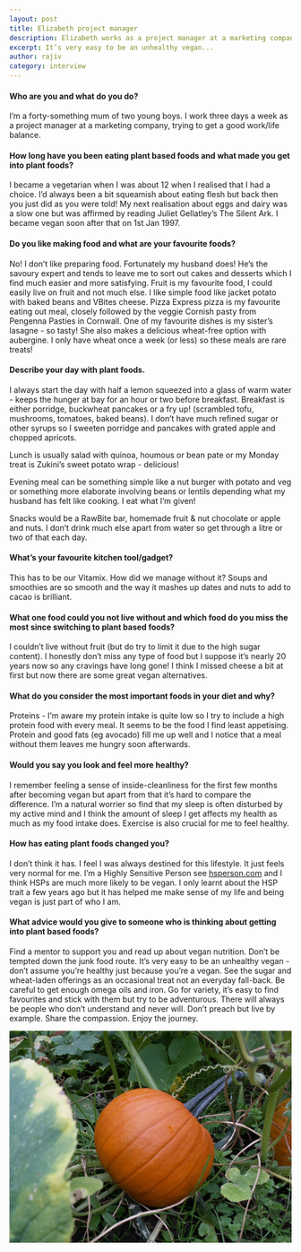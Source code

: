 ```yaml
---
layout: post
title: Elizabeth project manager
description: Elizabeth works as a project manager at a marketing company
excerpt: It’s very easy to be an unhealthy vegan...
author: rajiv
category: interview
---
```

#### Who are you and what do you do?

I’m a forty-something mum of two young boys. I work three days a week as a project manager at a marketing company, trying to get a good work/life balance.

#### How long have you been eating plant based foods and what made you get into plant foods?

I became a vegetarian when I was about 12 when I realised that I had a choice. I’d always been a bit squeamish about eating flesh but back then you just did as you were told! My next realisation about eggs and dairy was a slow one but was affirmed by reading Juliet Gellatley’s The Silent Ark. I became vegan soon after that on 1st Jan 1997.

#### Do you like making food and what are your favourite foods?

No! I don’t like preparing food. Fortunately my husband does! He’s the savoury expert and tends to leave me to sort out cakes and desserts which I find much easier and more satisfying. Fruit is my favourite food, I could easily live on fruit and not much else. I like simple food like jacket potato with baked beans and VBites cheese. Pizza Express pizza is my favourite eating out meal, closely followed by the veggie Cornish pasty from Pengenna Pasties in Cornwall. One of my favourite dishes is my sister’s lasagne - so tasty! She also makes a delicious wheat-free option with aubergine. I only have wheat once a week (or less) so these meals are rare treats!

#### Describe your day with plant foods.

I always start the day with half a lemon squeezed into a glass of warm water - keeps the hunger at bay for an hour or two before breakfast. Breakfast is either porridge, buckwheat pancakes or a fry up! (scrambled tofu, mushrooms, tomatoes, baked beans). I don’t have much refined sugar or other syrups so I sweeten porridge and pancakes with grated apple and chopped apricots.

Lunch is usually salad with quinoa, houmous or bean pate or my Monday treat is Zukini’s sweet potato wrap - delicious!

Evening meal can be something simple like a nut burger with potato and veg or something more elaborate involving beans or lentils depending what my husband has felt like cooking. I eat what I’m given!

Snacks would be a RawBite bar, homemade fruit & nut chocolate or apple and nuts. I don’t drink much else apart from water so get through a litre or two of that each day.

#### What’s your favourite kitchen tool/gadget?

This has to be our Vitamix. How did we manage without it? Soups and smoothies are so smooth and the way it mashes up dates and nuts to add to cacao is brilliant.

#### What one food could you not live without and which food do you miss the most since switching to plant based foods?

I couldn’t live without fruit (but do try to limit it due to the high sugar content). I honestly don’t miss any type of food but I suppose it’s nearly 20 years now so any cravings have long gone! I think I missed cheese a bit at first but now there are some great vegan alternatives.

#### What do you consider the most important foods in your diet and why?

Proteins - I’m aware my protein intake is quite low so I try to include a high protein food with every meal. It seems to be the food I find least appetising. Protein and good fats (eg avocado) fill me up well and I notice that a meal without them leaves me hungry soon afterwards.

#### Would you say you look and feel more healthy?

I remember feeling a sense of inside-cleanliness for the first few months after becoming vegan but apart from that it’s hard to compare the difference. I’m a natural worrier so find that my sleep is often disturbed by my active mind and I think the amount of sleep I get affects my health as much as my food intake does. Exercise is also crucial for me to feel healthy.

#### How has eating plant foods changed you?

I don’t think it has. I feel I was always destined for this lifestyle. It just feels very normal for me. I’m a Highly Sensitive Person see [hsperson.com](http://hsperson.com) and I think HSPs are much more likely to be vegan. I only learnt about the HSP trait a few years ago but it has helped me make sense of my life and being vegan is just part of who I am.

#### What advice would you give to someone who is thinking about getting into plant based foods?

Find a mentor to support you and read up about vegan nutrition. Don’t be tempted down the junk food route. It’s very easy to be an unhealthy vegan - don’t assume you’re healthy just because you’re a vegan. See the sugar and wheat-laden offerings as an occasional treat not an everyday fall-back. Be careful to get enough omega oils and iron. Go for variety, it’s easy to find favourites and stick with them but try to be adventurous. There will always be people who don’t understand and never will. Don’t preach but live by example. Share the compassion. Enjoy the journey.

![pumpkin elizabeth has grown](/img/elizabeth-growing-pumpkin.jpg)
